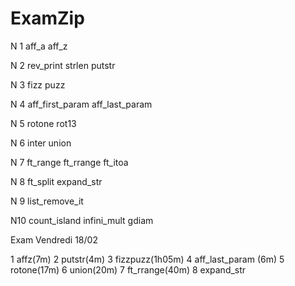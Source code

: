 # ExamZip


N 1 	aff_a			  	aff_z

N 2 	rev_print			strlen			putstr

N 3 	fizz puzz

N 4	aff_first_param	    aff_last_param

N 5 	rotone				rot13

N 6 	inter				union
	
N 7	ft_range			ft_rrange		ft_itoa

N 8 	ft_split			expand_str

N 9	list_remove_it

N10	count_island		infini_mult		gdiam




Exam Vendredi 18/02

1 affz(7m)
2 putstr(4m)
3 fizzpuzz(1h05m)
4 aff_last_param (6m)
5 rotone(17m)
6 union(20m)
7 ft_rrange(40m)
8 expand_str
